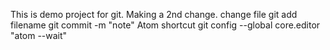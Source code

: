 This is demo project for git.
Making a 2nd change.
  change file
  git add filename
  git commit -m "note"
Atom shortcut
    git config --global core.editor "atom --wait"

